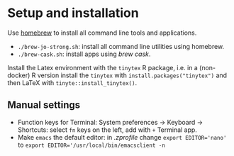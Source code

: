 # Setup and installation

Use [homebrew](https://brew.sh) to install all command line tools and 
applications.

- `./brew-jo-strong.sh`: install all command line utilities using homebrew.
- `./brew-cask.sh`: install apps using *brew cask*.

Install the Latex environment with the `tinytex` R package, i.e. in a 
(non-docker) R version install the `tinytex` with 
`install.packages("tinytex")` and then LaTeX with `tinyte::install_tinytex()`.

## Manual settings

- Function keys for Terminal: System preferences -> Keyboard -> Shortcuts: 
  select `fn` keys on the left, add with `+` Terminal app.
- Make `emacs` the default editor: in *.zprofile* change `export EDITOR='nano'`
  to `export EDITOR='/usr/local/bin/emacsclient -n`  
  